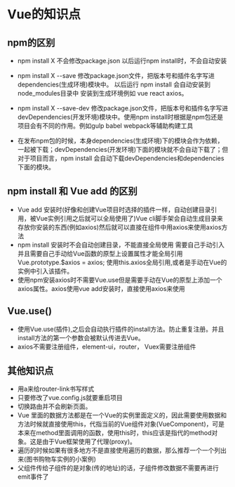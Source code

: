 # Vue的知识点

## npm的区别

* npm install X 不会修改package.json 以后运行npm install时，不会自动安装
* npm install X --save 修改package.json文件，把版本号和插件名字写进dependencies(生成环境)模块中。 以后运行 npm install 会自动安装到node_modules目录中 安装到生成环境例如 vue react axios。
* npm install X --save-dev 修改package.json文件，把版本号和插件名字写进devDependencies(开发环境)模块中。使用npm install时根据是npm包还是项目会有不同的作用。例如gulp babel webpack等辅助构建工具

* 在发布npm包的时候，本身dependencies(生成环境)下的模块会作为依赖，一起被下载；devDependencies(开发环境)下面的模块就不会自动下载了；但对于项目而言，npm install 会自动下载devDependencies和dependencies下面的模块。

## npm install 和 Vue add 的区别

* Vue add 安装时(好像和创建Vue项目时选择的插件一样，自动创建目录引用，被Vue实例引用之后就可以全局使用了)Vue cli脚手架会自动生成目录来存放你安装的东西(例如axios)然后就可以直接在组件中用axios来使用axios方法
* npm install 安装时不会自动创建目录，不能直接全局使用 需要自己手动引入 并且需要自己手动给Vue函数的原型上设置属性才能全局引用 Vue.prototype.$axios = axios; 使用this.axios全局引用,或者是手动在Vue的实例中引入该插件。
* 使用npm安装axios时不需要Vue.use但是需要手动在Vue的原型上添加一个axios属性。axios使用vue add安装时，直接使用axios来使用

## Vue.use()

* 使用Vue.use(插件),之后会自动执行插件的install方法。防止重复注册。并且install方法的第一个参数会被默认传进去Vue。
* axios不需要注册组件，element-ui，router， Vuex需要注册组件

## 其他知识点

* 用a来给router-link书写样式
* 只要修改了vue.config.js就要重启项目
* 切换路由并不会刷新页面。
* Vue 里面的数据方法都是在一个Vue的实例里面定义的，因此需要使用数据和方法时候就直接使用this，代指当前的Vue组件对象(VueComponent)，可是本来在method里面调用的函数，使用this时，this应该是指代的method对象。这是由于Vue框架使用了代理(proxy)。
* 遍历的时候如果有很多地方不是直接使用遍历的数据，那么推荐一个一个列出来(图书购物车实例的小案例)
* 父组件传给子组件的是对象(传的地址)的话，子组件修改数据不需要再进行emit事件了